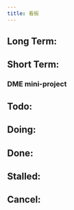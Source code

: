 ```yaml
---
title: 看板
---
```


## Long Term:
## Short Term:
### DME mini-project
###
## Todo:
## Doing:
## Done:
## Stalled:
## Cancel: